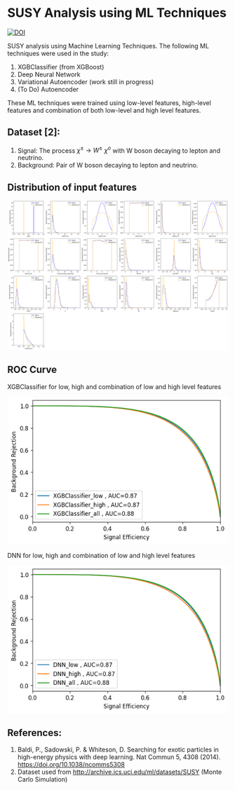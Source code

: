 # SUSY Analysis using ML Techniques
[![DOI](https://zenodo.org/badge/DOI/10.5281/zenodo.8069060.svg)](https://doi.org/10.5281/zenodo.8069060)

SUSY analysis using Machine Learning Techniques. The following ML techniques were used in the study:

1. XGBClassifier (from XGBoost)
2. Deep Neural Network
3. Variational Autoencoder (work still in progress)
4. (To Do) Autoencoder

These ML techniques were trained using low-level features, high-level features and combination of both low-level and high level features.

## Dataset [2]:

1. Signal: The process $\chi^{\pm}~ \rightarrow~ W^{\pm} ~\chi^{o}$ with W boson decaying to lepton and neutrino.
2. Background: Pair of W boson decaying to lepton and neutrino.

## Distribution of input features

![Features](others/input-variable.png)

## ROC Curve

XGBClassifier for low, high and combination of low and high level features

![xgbclassifier](others/xgbclassifier.png)

DNN for low, high and combination of low and high level features

![DNN](others/dnn.png)

## References:
1. Baldi, P., Sadowski, P. & Whiteson, D. Searching for exotic particles in high-energy physics with deep learning. Nat Commun 5, 4308 (2014). https://doi.org/10.1038/ncomms5308
2. Dataset used from http://archive.ics.uci.edu/ml/datasets/SUSY (Monte Carlo Simulation)
